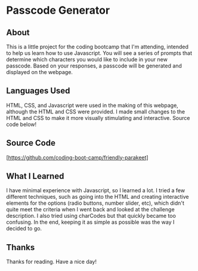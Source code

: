 # Passcode Generator

## About

This is a little project for the coding bootcamp that I'm attending, intended to help us learn how to use Javascript. You will see a series of prompts that determine which characters you would like to include in your new passcode. Based on your responses, a passcode will be generated and displayed on the webpage.

## Languages Used

HTML, CSS, and Javascript were used in the making of this webpage, although the HTML and CSS were provided. I made small changes to the HTML and CSS to make it more visually stimulating and interactive. Source code below!

## Source Code

[https://github.com/coding-boot-camp/friendly-parakeet]

## What I Learned

I have minimal experience with Javascript, so I learned a lot. I tried a few different techniques, such as going into the HTML and creating interactive elements for the options (radio buttons, number slider, etc), which didn't quite meet the criteria when I went back and looked at the challenge description. I also tried using charCodes but that quickly became too confusing. In the end, keeping it as simple as possible was the way I decided to go.

## Thanks

Thanks for reading. Have a nice day!
